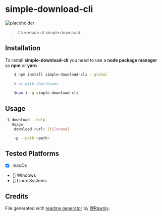 # simple-download-cli

![placeholder][img_url]
> Cli version of simple download.

## Installation
To install **simple-download-cli** you need 
to use a **node package manager** as **npm** 
or **yarn**

```bash
    $ npm install simple-download-cli --global
    
    # or with shorthands
    
    $npm i -g simple-download-cli 
```

## Usage
```bash
 $ download --help
   Usage
    download <url> [filename]

    -p --path <path>
```

## Tested Platforms
  - [x] macOs
  - [] Windows
  - [] Linux Systems
  
## Credits
File generated with [readme generator](https://rawnly.com/projects/rdm-gen/) by [@Rawnly](https://rawnly.com).

[img_url]: https://placehold.it/1920x1080?text=simple-download-cli+Screenshot
